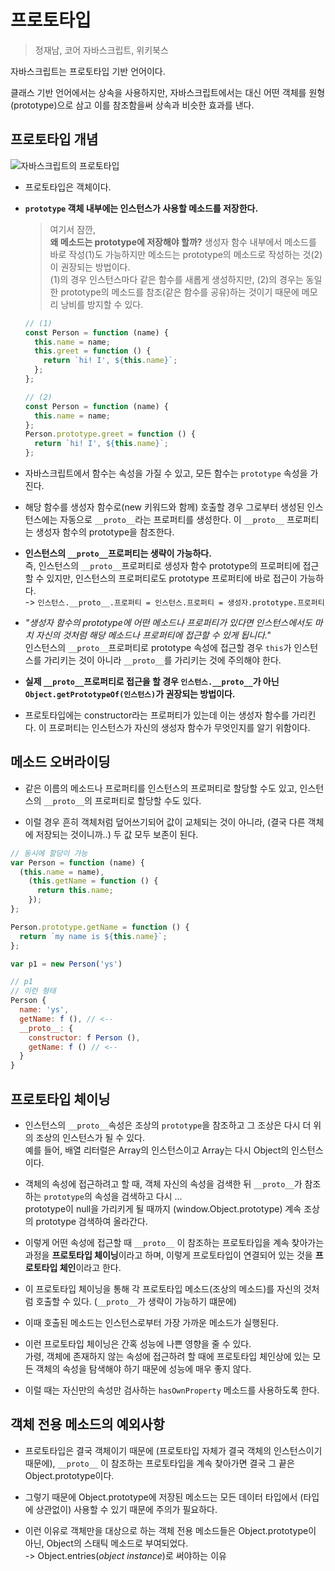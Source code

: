 # 프로토타입

> 정재남, 코어 자바스크립트, 위키북스

자바스크립트는 프로토타입 기반 언어이다.

클래스 기반 언어에서는 상속을 사용하지만, 자바스크립트에서는 대신 어떤 객체를 원형(prototype)으로 삼고 이를 참조함을써 상속과 비슷한 효과를 낸다.

## 프로토타입 개념

![자바스크립트의 프로토타입](https://blog.kakaocdn.net/dn/d8bXKF/btqzKfhKKnA/oiWKbqLb3KqkKb07RBsi80/img.png)

- 프로토타입은 객체이다.

- **`prototype` 객체 내부에는 인스턴스가 사용할 메소드를 저장한다.**

  > 여기서 잠깐,  
  > **왜 메소드는 prototype에 저장해야 할까?**
  > 생성자 함수 내부에서 메소드를 바로 작성(1)도 가능하지만 메소드는 prototype의 메소드로 작성하는 것(2)이 권장되는 방법이다.  
  > (1)의 경우 인스턴스마다 같은 함수를 새롭게 생성하지만, (2)의 경우는 동일한 prototype의 메소드를 참조(같은 함수를 공유)하는 것이기 때문에 메모리 낭비를 방지할 수 있다.

  ```js
  // (1)
  const Person = function (name) {
    this.name = name;
    this.greet = function () {
      return `hi! I', ${this.name}`;
    };
  };

  // (2)
  const Person = function (name) {
    this.name = name;
  };
  Person.prototype.greet = function () {
    return `hi! I', ${this.name}`;
  };
  ```

- 자바스크립트에서 함수는 속성을 가질 수 있고, 모든 함수는 `prototype` 속성을 가진다.

- 해당 함수를 생성자 함수로(new 키워드와 함께) 호출할 경우 그로부터 생성된 인스턴스에는 자동으로 `__proto__`라는 프로퍼티를 생성한다. 이 `__proto__` 프로퍼티는 생성자 함수의 prototype을 참조한다.

- **인스턴스의 `__proto__`프로퍼티는 생략이 가능하다.**  
  즉, 인스턴스의 `__proto__`프로퍼티로 생성자 함수 prototype의 프로퍼티에 접근할 수 있지만, 인스턴스의 프로퍼티로도 prototype 프로퍼티에 바로 접근이 가능하다.  
   -> `인스턴스.__proto__.프로퍼티 = 인스턴스.프로퍼티 = 생성자.prototype.프로퍼티`

- _"생성자 함수의 prototype에 어떤 메소드나 프로퍼티가 있다면 인스턴스에서도 마치 자신의 것처럼 해당 메소드나 프로퍼티에 접근할 수 있게 됩니다."_  
  인스턴스의 `__proto__`프로퍼티로 prototype 속성에 접근할 경우 `this`가 인스턴스를 가리키는 것이 아니라 `__proto__`를 가리키는 것에 주의해야 한다.

- **실제 `__proto__`프로퍼티로 접근을 할 경우 `인스턴스.__proto__`가 아닌 `Object.getPrototypeOf(인스턴스)`가 권장되는 방법이다.**

- 프로토타입에는 constructor라는 프로퍼티가 있는데 이는 생성자 함수를 가리킨다. 이 프로퍼티는 인스턴스가 자신의 생성자 함수가 무엇인지를 알기 위함이다.

## 메소드 오버라이딩

- 같은 이름의 메소드나 프로퍼티를 인스턴스의 프로퍼티로 할당할 수도 있고, 인스턴스의 `__proto__`의 프로퍼티로 할당할 수도 있다.

- 이럴 경우 흔히 객체처럼 덮어쓰기되어 값이 교체되는 것이 아니라, (결국 다른 객체에 저장되는 것이니까..) 두 값 모두 보존이 된다.

```js
// 동시에 할당이 가능
var Person = function (name) {
  (this.name = name),
    (this.getName = function () {
      return this.name;
    });
};

Person.prototype.getName = function () {
  return `my name is ${this.name}`;
};

var p1 = new Person('ys')

// p1
// 이런 형태
Person {
  name: 'ys',
  getName: f (), // <--
  __proto__: {
    constructor: f Person (),
    getName: f () // <--
  }
}
```

## 프로토타입 체이닝

- 인스턴스의 `__proto__`속성은 조상의 `prototype`을 참조하고 그 조상은 다시 더 위의 조상의 인스턴스가 될 수 있다.  
  예를 들어, 배열 리터럴은 Array의 인스턴스이고 Array는 다시 Object의 인스턴스이다.

- 객체의 속성에 접근하려고 할 때, 객체 자신의 속성을 검색한 뒤 `__proto__`가 참조하는 `prototype`의 속성을 검색하고 다시 ...  
  prototype이 null을 가리키게 될 때까지 (window.Object.prototype) 계속 조상의 prototype 검색하여 올라간다.

- 이렇게 어떤 속성에 접근할 때 `__proto__` 이 참조하는 프로토타입을 계속 찾아가는 과정을 **프로토타입 체이닝**이라고 하며, 이렇게 프로토타입이 연결되어 있는 것을 **프로토타입 체인**이라고 한다.

- 이 프로토타입 체이닝을 통해 각 프로토타입 메소드(조상의 메소드)를 자신의 것처럼 호출할 수 있다. (`__proto__`가 생략이 가능하기 떄문에)

- 이때 호출된 메소드는 인스턴스로부터 가장 가까운 메소드가 실행된다.

- 이런 프로토타입 체이닝은 간혹 성능에 나쁜 영향을 줄 수 있다.  
  가령, 객체에 존재하지 않는 속성에 접근하려 할 때에 프로토타입 체인상에 있는 모든 객체의 속성을 탐색해야 하기 때문에 성능에 매우 좋지 않다.

- 이럴 때는 자신만의 속성만 검사하는 `hasOwnProperty` 메소드를 사용하도록 한다.

## 객체 전용 메소드의 예외사항

- 프로토타입은 결국 객체이기 때문에 (프로토타입 자체가 결국 객체의 인스턴스이기 때문에), `__proto__` 이 참조하는 프로토타입을 계속 찾아가면 결국 그 끝은 Object.prototype이다.

- 그렇기 때문에 Object.prototype에 저장된 메소드는 모든 데이터 타입에서 (타입에 상관없이) 사용할 수 있기 때문에 주의가 필요하다.

- 이런 이유로 객체만을 대상으로 하는 객체 전용 메소드들은 Object.prototype이 아닌, Object의 스태틱 메소드로 부여되었다.  
  -> Object.entries(_object instance_)로 써야하는 이유
